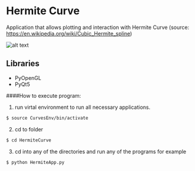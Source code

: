 # Hermite Curve
Application that allows plotting and interaction with Hermite Curve
(source: https://en.wikipedia.org/wiki/Cubic_Hermite_spline)

![alt text]()
## Libraries
- PyOpenGL
- PyQt5

####How to execute program:
1) run virtal environment to run all necessary applications.
```sh
$ source CurvesEnv/bin/activate 
```
2) cd to folder
```sh
$ cd HermiteCurve
```
3) cd into any of the directories and run any of the programs for example
```sh
$ python HermiteApp.py
```
